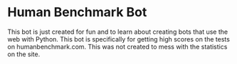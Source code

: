 # Human Benchmark Bot

This bot is just created for fun and to learn about creating bots that use the web with Python. This bot is specifically for getting high scores on the tests on humanbenchmark.com. This was not created to mess with the statistics on the site.
